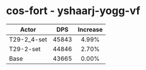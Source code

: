 # cos-fort - yshaarj-yogg-vf
| Actor | DPS | Increase |
|---|:---:|:---:|
|T29-2_4-set|45843|4.99%|
|T29-2-set|44846|2.70%|
|Base|43665|0.00%|
